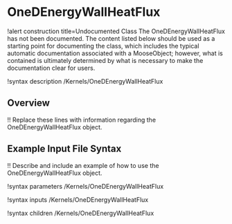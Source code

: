 # OneDEnergyWallHeatFlux

!alert construction title=Undocumented Class
The OneDEnergyWallHeatFlux has not been documented. The content listed below should be used as a starting point for
documenting the class, which includes the typical automatic documentation associated with a
MooseObject; however, what is contained is ultimately determined by what is necessary to make the
documentation clear for users.

!syntax description /Kernels/OneDEnergyWallHeatFlux

## Overview

!! Replace these lines with information regarding the OneDEnergyWallHeatFlux object.

## Example Input File Syntax

!! Describe and include an example of how to use the OneDEnergyWallHeatFlux object.

!syntax parameters /Kernels/OneDEnergyWallHeatFlux

!syntax inputs /Kernels/OneDEnergyWallHeatFlux

!syntax children /Kernels/OneDEnergyWallHeatFlux
